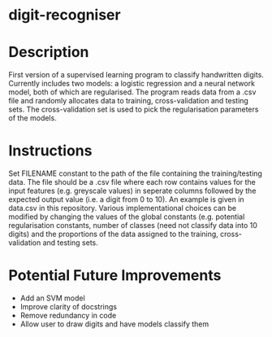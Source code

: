 # digit-recogniser

# Description
First version of a supervised learning program to classify handwritten digits. Currently includes two models: a logistic regression and a neural network model, both of which are regularised. The program reads data from a .csv file and randomly allocates data to training, cross-validation and testing sets. The cross-validation set is used to pick the regularisation parameters of the models.

# Instructions
Set FILENAME constant to the path of the file containing the training/testing data. The file should be a .csv file where each row contains values for the input features (e.g. greyscale values) in seperate columns followed by the expected output value (i.e. a digit from 0 to 10). An example is given in data.csv in this repository. Various implementational choices can be modified by changing the values of the global constants (e.g. potential regularisation constants, number of classes (need not classify data into 10 digits) and the proportions of the data assigned to the training, cross-validation and testing sets.

# Potential Future Improvements
- Add an SVM model
- Improve clarity of docstrings
- Remove redundancy in code
- Allow user to draw digits and have models classify them
